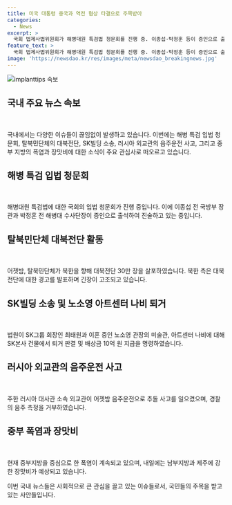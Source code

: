 ```yaml
---
title: 미국 대통령 중국과 역전 협상 타결으로 주목받아
categories:
  - News
excerpt: >
  국회 법제사법위원회가 해병대원 특검법 청문회를 진행 중. 이종섭·박정훈 등이 증인으로 출석. 탈북민단체가 북한으로 대북전단 30만 장을 날렸으며 북한은 반발. 법원이 SK그룹 회장과 이혼 중인 노소영 관장의 아트센터 나비가 SK빌딩에서 퇴거 판결. 주한 러시아 대사관 외교관이 추돌 사고 후 음주측정 거부. 중부폭염 지속, 내일 남부와 제주에 장맛비 예상. #이종섭 #박정훈 #대북전단 #SK빌딩 #러시아_외교관 #폭염 #장맛비
feature_text: >
  국회 법제사법위원회가 해병대원 특검법 청문회를 진행 중. 이종섭·박정훈 등이 증인으로 출석. 탈북민단체가 북한으로 대북전단 30만 장을 날렸으며 북한은 반발. 법원이 SK그룹 회장과 이혼 중인 노소영 관장의 아트센터 나비가 SK빌딩에서 퇴거 판결. 주한 러시아 대사관 외교관이 추돌 사고 후 음주측정 거부. 중부폭염 지속, 내일 남부와 제주에 장맛비 예상. #이종섭 #박정훈 #대북전단 #SK빌딩 #러시아_외교관 #폭염 #장맛비
image: 'https://newsdao.kr/res/images/meta/newsdao_breakingnews.jpg'
---
```


<p><img src="https://newsdao.kr/res/images/meta/newsdao_breakingnews.jpg" alt="implanttips 속보" /></p>

<h2 data-ke-size="size26">국내 주요 뉴스 속보</h2>

<p data-ke-size="size16">&nbsp;</p>

<p>국내에서는 다양한 이슈들이 끊임없이 발생하고 있습니다. 이번에는 해병 특검 입법 청문회, 탈북민단체의 대북전단, SK빌딩 소송, 러시아 외교관의 음주운전 사고, 그리고 중부 지방의 폭염과 장맛비에 대한 소식이 주요 관심사로 떠오르고 있습니다.</p>

<h2 data-ke-size="size26">해병 특검 입법 청문회</h2>

<p data-ke-size="size16">&nbsp;</p>

<p>해병대원 특검법에 대한 국회의 입법 청문회가 진행 중입니다. 이에 이종섭 전 국방부 장관과 박정훈 전 해병대 수사단장이 증인으로 출석하여 진술하고 있는 중입니다.</p>

<h2 data-ke-size="size26">탈북민단체 대북전단 활동</h2>

<p data-ke-size="size16">&nbsp;</p>

<p>어젯밤, 탈북민단체가 북한을 향해 대북전단 30만 장을 살포하였습니다. 북한 측은 대북전단에 대한 경고를 발표하며 긴장이 고조되고 있습니다.</p>

<h2 data-ke-size="size26">SK빌딩 소송 및 노소영 아트센터 나비 퇴거</h2>

<p data-ke-size="size16">&nbsp;</p>

<p>법원이 SK그룹 회장인 최태원과 이혼 중인 노소영 관장의 미술관, 아트센터 나비에 대해 SK본사 건물에서 퇴거 판결 및 배상금 10억 원 지급을 명령하였습니다.</p>

<h2 data-ke-size="size26">러시아 외교관의 음주운전 사고</h2>

<p data-ke-size="size16">&nbsp;</p>

<p>주한 러시아 대사관 소속 외교관이 어젯밤 음주운전으로 추돌 사고를 일으켰으며, 경찰의 음주 측정을 거부하였습니다.</p>

<h2 data-ke-size="size26">중부 폭염과 장맛비</h2>

<p data-ke-size="size16">&nbsp;</p>

<p>현재 중부지방을 중심으로 한 폭염이 계속되고 있으며, 내일에는 남부지방과 제주에 강한 장맛비가 예상되고 있습니다.</p>

<p>이번 국내 뉴스들은 사회적으로 큰 관심을 끌고 있는 이슈들로서, 국민들의 주목을 받고 있는 사안들입니다.</p>

